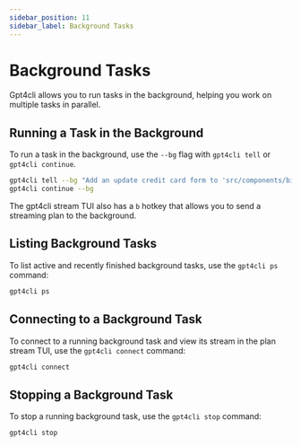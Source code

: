 ```yaml
---
sidebar_position: 11
sidebar_label: Background Tasks
---
```


# Background Tasks

Gpt4cli allows you to run tasks in the background, helping you work on multiple tasks in parallel.

## Running a Task in the Background

To run a task in the background, use the `--bg` flag with `gpt4cli tell` or `gpt4cli continue`.

```bash
gpt4cli tell --bg "Add an update credit card form to 'src/components/billing'"
gpt4cli continue --bg
```

The gpt4cli stream TUI also has a `b` hotkey that allows you to send a streaming plan to the background.

## Listing Background Tasks

To list active and recently finished background tasks, use the `gpt4cli ps` command:

```bash
gpt4cli ps
```

## Connecting to a Background Task

To connect to a running background task and view its stream in the plan stream TUI, use the `gpt4cli connect` command:

```bash
gpt4cli connect
```

## Stopping a Background Task

To stop a running background task, use the `gpt4cli stop` command:

```bash
gpt4cli stop
```
